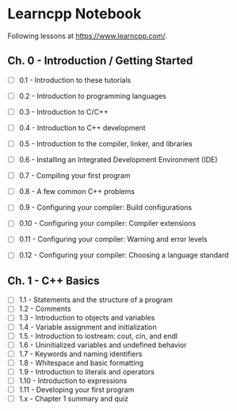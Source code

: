 # Learncpp Notebook

Following lessons at https://www.learncpp.com/.

## Ch. 0 - Introduction / Getting Started
- [ ] 0.1 - Introduction to these tutorials
- [ ] 0.2 - Introduction to programming languages
- [ ] 0.3 - Introduction to C/C++
- [ ] 0.4 - Introduction to C++ development
- [ ] 0.5 - Introduction to the compiler, linker, and libraries
- [ ] 0.6 - Installing an Integrated Development Environment (IDE)
- [ ] 0.7 - Compiling your first program
- [ ] 0.8 - A few common C++ problems
- [ ] 0.9 - Configuring your compiler: Build configurations
- [ ] 0.10 - Configuring your compiler: Compiler extensions
- [ ] 0.11 - Configuring your compiler: Warning and error levels
- [ ] 0.12 - Configuring your compiler: Choosing a language standard


## Ch. 1 - C++ Basics

- [ ] 1.1 - Statements and the structure of a program
- [ ] 1.2 - Comments
- [ ] 1.3 - Introduction to objects and variables
- [ ] 1.4 - Variable assignment and initialization
- [ ] 1.5 - Introduction to iostream: cout, cin, and endl
- [ ] 1.6 - Uninitialized variables and undefined behavior
- [ ] 1.7 - Keywords and naming identifiers
- [ ] 1.8 - Whitespace and basic formatting
- [ ] 1.9 - Introduction to literals and operators
- [ ] 1.10 - Introduction to expressions
- [ ] 1.11 - Developing your first program
- [ ] 1.x - Chapter 1 summary and quiz
